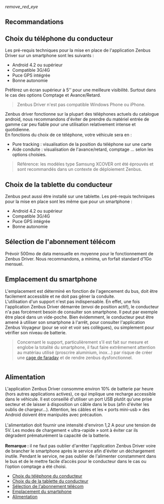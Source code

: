 <article id="recommendations" class="article">
	
<div class="row">
	<div class="section col s12 m12 l10 bodybox">
		<a class="btn-floating btn-large waves-effect waves-light printButton" onclick="setArticleView()"><i class="material-icons">remove_red_eye</i></a>
		<h1>Recommandations</h1>
		<div id="driver-recommendations-cat1" class="section scrollspy">
			<h2>Choix du téléphone du conducteur</h2>
			<p>Les pré-requis techniques pour la mise en place de l'application Zenbus Driver sur un smartphone sont les suivants :</p>
			<ul class="browser-default">
				<li>Android 4.2 ou supérieur</li>
				<li>Compatible 3G/4G</li>
				<li>Puce GPS intégrée</li>
				<li>Bonne autonomie</li>
			</ul>
			<p>Préférez un écran supérieur à 5'' pour une meilleure visibilité. Surtout dans le cas des options Comptage et Avance/Retard.</p>
			<blockquote>Zenbus Driver n'est pas compatible Windows Phone ou iPhone.</blockquote>
			<p>Zenbus driver fonctionne sur la plupart des téléphones actuels du catalogue android, nous recommandons d'éviter de prendre du matériel entrée de gamme car peu fiable pour une utilisation relativement intense et quotidienne. <br>
				En fonctions du choix de ce téléphone, votre véhicule sera en :
			</p>
			<ul class="browser-default">
				<li>Pure tracking : visualisation de la position du téléphone sur une carte</li>
				<li>Aide conduite : visualisation de l'avance/retard, comptage ... selon les options choisies.</li>
			</ul>
			<blockquote class="gold">
				Référence: les modèles type <span class="imp">Samsung XCOVER</span> ont été éprouvés et sont recommandés dans un contexte de déploiement Zenbus.
			</blockquote>
		</div>
		<div id="driver-recommendations-cat2" class="section scrollspy">
			<h2>Choix de la tablette du conducteur</h2>
			<p>Zenbus peut aussi être installé sur une tablette. Les pré-requis techniques pour la mise en place sont les même que pour un smartphone : </p>
			<ul class="browser-default">
				<li>Android 4.2 ou supérieur</li>
				<li>Compatible 3G/4G</li>
				<li>Puce GPS intégrée</li>
				<li>Bonne autonomie</li>
			</ul>
		</div>
		<div id="driver-recommendations-cat3" class="section scrollspy">
			<h2>Sélection de l'abonnement télécom</h2>
			<p>Prévoir <span class="imp2">500mo</span> de data mensuelle en moyenne pour le fonctionnement de Zenbus Driver. Nous recommandons, a minima, un forfait standard d’<span class="imp2">1Go mensuel</span>.</p>
		</div>
		<div id="driver-recommendations-cat4" class="section scrollspy">
			<h2>Emplacement du smartphone</h2>
			<p>L'emplacement est déterminé en fonction de l'agencement du bus, doit être facilement accessible et ne doit pas gêner la conduite.
				<br>
				L'utilisation d'un support n'est pas indispensable. En effet, une fois l'application <span class="imp2">Zenbus Driver</span> démarrée (envoi de position actif), le conducteur n'a pas forcément besoin de consulter son smartphone. Il peut par exemple être placé dans un vide-poche. Bien évidemment, le conducteur peut être amené à utiliser son smartphone à l'arrêt, pour consulter l'application Zenbus Voyageur (pour se voir et voir ses collègues), ou simplement pour vérifier son niveau de batterie.
			</p>
			<blockquote>Concernant le support, particulièrement s’il est fait sur mesure et englobe la totalité du smartphone, il faut faire extrêmement attention au matériau utilisé (proscrire aluminium, inox…) par risque de créer une <a href="https://fr.wikipedia.org/wiki/Cage_de_Faraday" target="_blank">cage de faraday</a> et de rendre zenbus dysfonctionnel. 
			</blockquote>
			<div class="row valign-wrapper">
				<div class="col s12 m12 l4">
					<div class="material-placeholder">
						<img src="/images/driver_recommendations_support1.jpg" alt="" class="greyBorder smaller responsive-img materialboxed" data-caption="Exemple de support magnétique alimenté par un allume-cigare">
					</div>
				</div>
				<div class="col s12 m12 l4">
					<div class="material-placeholder">
						<img src="/images/driver_recommendations_support2.jpg" alt="" class="greyBorder smaller responsive-img materialboxed" data-caption="Exemple de support magnétique">
					</div>
				</div>
				<div class="col s12 m12 l4">
					<div class="material-placeholder">
						<img src="/images/driver_recommendations_support3.jpg" alt="" class="greyBorder smaller responsive-img materialboxed" data-caption="Exemple de support magnétique">
					</div>
				</div>
			</div>
		</div>
		<div id="driver-recommendations-cat5" class="section scrollspy">
			<h2>Alimentation</h2>
			<p>L'application Zenbus Driver consomme environ <span class="imp2">10% de batterie par heure</span> (hors autres applications actives), ce qui implique une recharge accessible dans le véhicule. Il est conseillé d'utiliser un port USB plutôt qu'une prise secteur et de laisser à disposition un câble dans le bus (afin d'éviter les oublis de chargeur...). Attention, les câbles et les « ports mini-usb » des Android doivent être manipulés avec précaution. <br><br>
			L'alimentation doit fournir une intensité d'environ <span class="imp2">1,2 A</span> pour une tension de <span class="imp2">5V</span>. Les modes de chargement « ultra-rapide » sont à éviter car ils dégradent prématurément la capacité de la batterie. <br><br>
			<strong>Remarque : </strong>il ne faut pas oublier d'arrêter l'application Zenbus Driver voire de brancher le smartphone après le service afin d'éviter un déchargement inutile. Pendant le service, ne pas oublier de l'alimenter constamment dans le bus et de le mettre facile d’accès pour le conducteur dans le cas ou l’option comptage a été choisi.
			</p>
		</div>
	</div>
	<div class="col hide-on-small-only m3 l2 articleNav">
		<ul class="section table-of-contents">
			<li><a href="#driver-recommendations-cat1">Choix du téléphone du conducteur</a></li>
			<li><a href="#driver-recommendations-cat2">Choix du de la tablette du conducteur</a></li>
			<li><a href="#driver-recommendations-cat3">Sélection de l'abonnement télécom</a></li>
			<li><a href="#driver-recommendations-cat4">Emplacement du smartphone</a></li>
			<li><a href="#driver-recommendations-cat5">Alimentation</a></li>
		</ul>
	</div>
</div>
</article>
